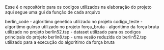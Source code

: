 Esse é o repositório para os codigos utilizados na elaboração do projeto aqui segue uma gui da função de cada arquivo

berlin_code - agloritimo genetico utilizado no projeto
codigo_teste - algoritimo guloso utilizado no projeto
força_bruta - algoritimo da força bruta utilizado no projeto
berlin52.tsp - dataset utilizado para os codigos principais do projeto
berlin8.tsp - uma vesão reduzida do berlin52.tsp utilizado para a execução do algoritimo da força bruta
